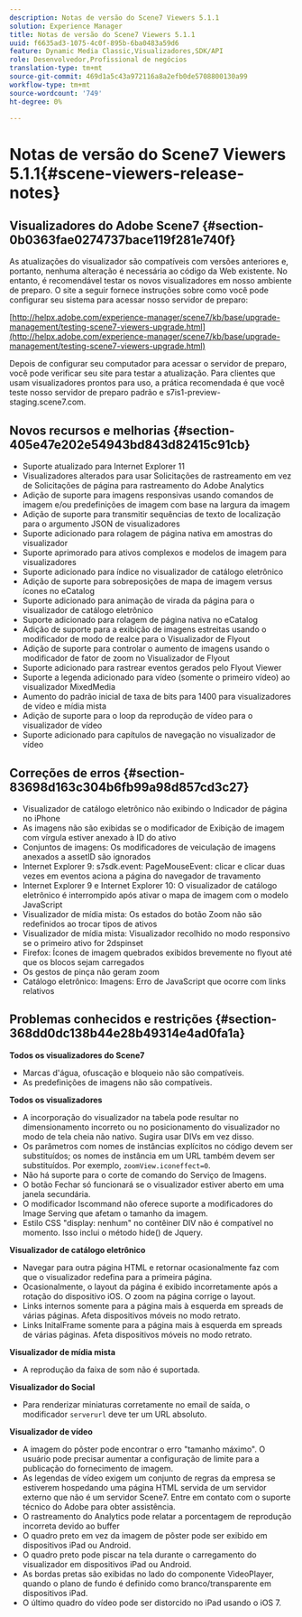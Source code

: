 ```yaml
---
description: Notas de versão do Scene7 Viewers 5.1.1
solution: Experience Manager
title: Notas de versão do Scene7 Viewers 5.1.1
uuid: f6635ad3-1075-4c0f-895b-6ba0483a59d6
feature: Dynamic Media Classic,Visualizadores,SDK/API
role: Desenvolvedor,Profissional de negócios
translation-type: tm+mt
source-git-commit: 469d1a5c43a972116a8a2efb0de5708800130a99
workflow-type: tm+mt
source-wordcount: '749'
ht-degree: 0%

---
```



# Notas de versão do Scene7 Viewers 5.1.1{#scene-viewers-release-notes}

## Visualizadores do Adobe Scene7 {#section-0b0363fae0274737bace119f281e740f}

As atualizações do visualizador são compatíveis com versões anteriores e, portanto, nenhuma alteração é necessária ao código da Web existente. No entanto, é recomendável testar os novos visualizadores em nosso ambiente de preparo. O site a seguir fornece instruções sobre como você pode configurar seu sistema para acessar nosso servidor de preparo:

[http://helpx.adobe.com/experience-manager/scene7/kb/base/upgrade-management/testing-scene7-viewers-upgrade.html](http://helpx.adobe.com/experience-manager/scene7/kb/base/upgrade-management/testing-scene7-viewers-upgrade.html)

Depois de configurar seu computador para acessar o servidor de preparo, você pode verificar seu site para testar a atualização. Para clientes que usam visualizadores prontos para uso, a prática recomendada é que você teste nosso servidor de preparo padrão e s7is1-preview-staging.scene7.com.

## Novos recursos e melhorias {#section-405e47e202e54943bd843d82415c91cb}

* Suporte atualizado para Internet Explorer 11
* Visualizadores alterados para usar Solicitações de rastreamento em vez de Solicitações de página para rastreamento do Adobe Analytics
* Adição de suporte para imagens responsivas usando comandos de imagem e/ou predefinições de imagem com base na largura da imagem
* Adição de suporte para transmitir sequências de texto de localização para o argumento JSON de visualizadores
* Suporte adicionado para rolagem de página nativa em amostras do visualizador
* Suporte aprimorado para ativos complexos e modelos de imagem para visualizadores
* Suporte adicionado para índice no visualizador de catálogo eletrônico
* Adição de suporte para sobreposições de mapa de imagem versus ícones no eCatalog
* Suporte adicionado para animação de virada da página para o visualizador de catálogo eletrônico
* Suporte adicionado para rolagem de página nativa no eCatalog
* Adição de suporte para a exibição de imagens estreitas usando o modificador de modo de realce para o Visualizador de Flyout
* Adição de suporte para controlar o aumento de imagens usando o modificador de fator de zoom no Visualizador de Flyout
* Suporte adicionado para rastrear eventos gerados pelo Flyout Viewer
* Suporte a legenda adicionado para vídeo (somente o primeiro vídeo) ao visualizador MixedMedia
* Aumento do padrão inicial de taxa de bits para 1400 para visualizadores de vídeo e mídia mista
* Adição de suporte para o loop da reprodução de vídeo para o visualizador de vídeo
* Suporte adicionado para capítulos de navegação no visualizador de vídeo

## Correções de erros {#section-83698d163c304b6fb99a98d857cd3c27}

* Visualizador de catálogo eletrônico não exibindo o Indicador de página no iPhone
* As imagens não são exibidas se o modificador de Exibição de imagem com vírgula estiver anexado à ID do ativo
* Conjuntos de imagens: Os modificadores de veiculação de imagens anexados a assetID são ignorados
* Internet Explorer 9: s7sdk.event: PageMouseEvent: clicar e clicar duas vezes em eventos aciona a página do navegador de travamento
* Internet Explorer 9 e Internet Explorer 10: O visualizador de catálogo eletrônico é interrompido após ativar o mapa de imagem com o modelo JavaScript
* Visualizador de mídia mista: Os estados do botão Zoom não são redefinidos ao trocar tipos de ativos
* Visualizador de mídia mista: Visualizador recolhido no modo responsivo se o primeiro ativo for 2dspinset
* Firefox: Ícones de imagem quebrados exibidos brevemente no flyout até que os blocos sejam carregados
* Os gestos de pinça não geram zoom
* Catálogo eletrônico: Imagens: Erro de JavaScript que ocorre com links relativos

## Problemas conhecidos e restrições {#section-368dd0dc138b44e28b49314e4ad0fa1a}

**Todos os visualizadores do Scene7**

* Marcas d&#39;água, ofuscação e bloqueio não são compatíveis.
* As predefinições de imagens não são compatíveis.

**Todos os visualizadores**

* A incorporação do visualizador na tabela pode resultar no dimensionamento incorreto ou no posicionamento do visualizador no modo de tela cheia não nativo. Sugira usar DIVs em vez disso.
* Os parâmetros com nomes de instâncias explícitos no código devem ser substituídos; os nomes de instância em um URL também devem ser substituídos. Por exemplo, `zoomView.iconeffect=0`.
* Não há suporte para o corte de comando do Serviço de Imagens.
* O botão Fechar só funcionará se o visualizador estiver aberto em uma janela secundária.
* O modificador Iscommand não oferece suporte a modificadores do Image Serving que afetam o tamanho da imagem.
* Estilo CSS &quot;display: nenhum&quot; no contêiner DIV não é compatível no momento. Isso inclui o método hide() de Jquery.

**Visualizador de catálogo eletrônico**

* Navegar para outra página HTML e retornar ocasionalmente faz com que o visualizador redefina para a primeira página.
* Ocasionalmente, o layout da página é exibido incorretamente após a rotação do dispositivo iOS. O zoom na página corrige o layout.
* Links internos somente para a página mais à esquerda em spreads de várias páginas. Afeta dispositivos móveis no modo retrato.
* Links InitalFrame somente para a página mais à esquerda em spreads de várias páginas. Afeta dispositivos móveis no modo retrato.

**Visualizador de mídia mista**

* A reprodução da faixa de som não é suportada.

**Visualizador do Social**

* Para renderizar miniaturas corretamente no email de saída, o modificador `serverurl` deve ter um URL absoluto.

**Visualizador de vídeo**

* A imagem do pôster pode encontrar o erro &quot;tamanho máximo&quot;. O usuário pode precisar aumentar a configuração de limite para a publicação do fornecimento de imagem.
* As legendas de vídeo exigem um conjunto de regras da empresa se estiverem hospedando uma página HTML servida de um servidor externo que não é um servidor Scene7. Entre em contato com o suporte técnico do Adobe para obter assistência.
* O rastreamento do Analytics pode relatar a porcentagem de reprodução incorreta devido ao buffer
* O quadro preto em vez da imagem de pôster pode ser exibido em dispositivos iPad ou Android.
* O quadro preto pode piscar na tela durante o carregamento do visualizador em dispositivos iPad ou Android.
* As bordas pretas são exibidas no lado do componente VideoPlayer, quando o plano de fundo é definido como branco/transparente em dispositivos iPad.
* O último quadro do vídeo pode ser distorcido no iPad usando o iOS 7.


